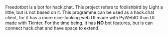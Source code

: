 Freedotbot is a bot for hack.chat. 
This project refers to foolishbird by Light a little, but is not based on it. 
This programme can be used as a hack.chat client, for it has a more nice-looking web UI made with PyWebIO than UI made with Tkinter. 
For the time being, it has **NO** bot features, but is can connect hack.chat and have space to extend. 